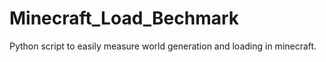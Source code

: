 # Minecraft_Load_Bechmark
Python script to easily measure world generation and loading in minecraft.
